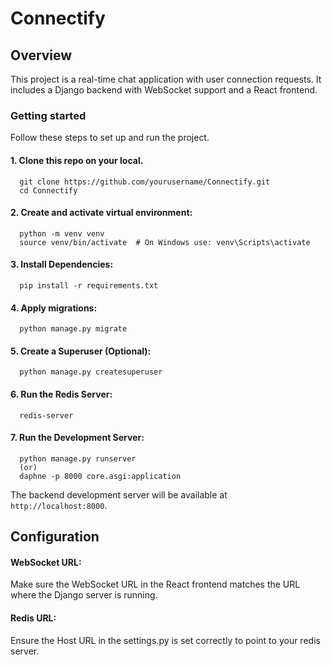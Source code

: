 # Connectify

## Overview

This project is a real-time chat application with user connection requests. It includes a Django backend with WebSocket support and a React frontend.

### Getting started

Follow these steps to set up and run the project.

#### 1. Clone this repo on your local.

      git clone https://github.com/yourusername/Connectify.git
      cd Connectify

#### 2. Create and activate virtual environment:

      python -m venv venv
      source venv/bin/activate  # On Windows use: venv\Scripts\activate

#### 3. Install Dependencies:

      pip install -r requirements.txt

#### 4. Apply migrations:

      python manage.py migrate

#### 5. Create a Superuser (Optional):

      python manage.py createsuperuser

#### 6. Run the Redis Server:

      redis-server
      
#### 7. Run the Development Server:

      python manage.py runserver
      (or)
      daphne -p 8000 core.asgi:application

  The backend development server will be available at `http://localhost:8000`.


## Configuration

  #### WebSocket URL:

  Make sure the WebSocket URL in the React frontend matches the URL where the Django server is running.

  #### Redis URL:

  Ensure the Host URL in the settings.py is set correctly to point to your redis server.

  

